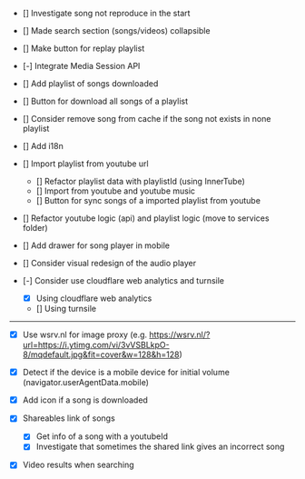 - [] Investigate song not reproduce in the start

- [] Made search section (songs/videos) collapsible

- [] Make button for replay playlist

- [-] Integrate Media Session API

- [] Add playlist of songs downloaded

- [] Button for download all songs of a playlist

- [] Consider remove song from cache if the song not exists in none playlist

- [] Add i18n

- [] Import playlist from youtube url
    - [] Refactor playlist data with playlistId (using InnerTube)
    - [] Import from youtube and youtube music
    - [] Button for sync songs of a imported playlist from youtube

- [] Refactor youtube logic (api) and playlist logic (move to services folder)

- [] Add drawer for song player in mobile

- [] Consider visual redesign of the audio player



- [-] Consider use cloudflare web analytics and turnsile
    - [X] Using cloudflare web analytics
    - [] Using turnsile



----

- [X] Use wsrv.nl for image proxy (e.g. https://wsrv.nl/?url=https://i.ytimg.com/vi/3vVSBLkpO-8/mqdefault.jpg&fit=cover&w=128&h=128)

- [X] Detect if the device is a mobile device for initial volume (navigator.userAgentData.mobile)

- [X] Add icon if a song is downloaded

- [X] Shareables link of songs
    - [X] Get info of a song with a youtubeId
    - [X] Investigate that sometimes the shared link gives an incorrect song

- [X] Video results when searching